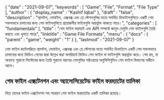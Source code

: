 {
  "date" : "2021-09-07",
  "keywords" : [ "Game", "File", "Format", "File Type" ],
  "author" : {
    "display_name" : "Kashif Iqbal"
},
  "draft" : "false",
  "description" : "ল্যাপটপ, মোবাইল, এক্সবক্স এবং প্লে স্টেশনগুলির মতো সমর্থিত ডিভাইসগুলিতে একটি গেম সফলভাবে চালানোর জন্য গেম ফাইলগুলিতে প্রয়োজনীয় ফাইলগুলি অন্তর্ভুক্ত থাকতে পারে।",
  "categories" : [ "fundamentals" ],
  "title" : "গেম ফাইল ফরম্যাট এবং API সম্পর্কে জানুন যেগুলি গেম ফাইলগুলি তৈরি করতে এবং খুলতে পারে৷",
  "linktitle" : "Game File Formats",
  "menu" : {
    "docs" : {
      "parent" : "game",
      "weight" : "1"
}
},
  "lastmod" : "2021-09-07"
}

গেম ফাইল ক্যাটাগরিতে ল্যাপটপ, মোবাইল, এক্সবক্স এবং প্লে স্টেশনের মতো সমর্থিত ডিভাইসে একটি গেম সফলভাবে চালানোর জন্য ভিডিও গেমের দ্বারা উল্লেখ করা অপরিহার্য ভিডিও গেম ফাইল বা ফাইলগুলি অন্তর্ভুক্ত করে।
গেম রম, যা অন্যান্য পুরানো সিস্টেমের জন্য তৈরি পুরানো বয়সের গেমগুলির সফ্টওয়্যার অনুলিপিগুলিও গেম ফাইল বিভাগের অধীনে আসে।

## গেম ফাইল এক্সটেনশন এবং অ্যাসোসিয়েটেড ফাইল ফরম্যাটের তালিকা
নিচে তাদের ফাইল এক্সটেনশন সহ সাধারণ গেম ফাইল ফরম্যাটের একটি তালিকা রয়েছে।

